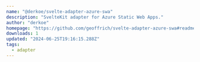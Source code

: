 ```yaml
---
name: "@derkoe/svelte-adapter-azure-swa"
description: "SvelteKit adapter for Azure Static Web Apps."
author: "derkoe"
homepage: "https://github.com/geoffrich/svelte-adapter-azure-swa#readme"
downloads: 1
updated: "2024-06-25T19:16:15.288Z"
tags: 
  - adapter
---
```


